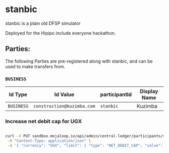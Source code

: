 # stanbic

stanbic is a plain old DFSP simulator

Deployed for the Hipipo include everyone hackathon.

## Parties:

The following Parties are pre-registered along with stanbic, and can be used to make transfers from.

### `BUSINESS`
| Id Type | Id Value | participantId |Display Name |
| --- | --- | --- | --- |
| `BUSINESS` | `construction@kuzimba.com`  | `stanbic`   | Kuzimba |

### Increase net debit cap for UGX

```bash

curl -X PUT sandbox.mojaloop.io/api/admin/central-ledger/participants/stanbic/limits\
 -H "Content-Type: application/json" \
 -d '{ "currency": "UGX", "limit": { "type": "NET_DEBIT_CAP", "value": 10000000000, "alarmPercentage": 10 }}'

```